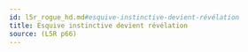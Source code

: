 ```yaml
---
id: l5r_rogue_hd.md#esquive-instinctive-devient-révélation
title: Esquive instinctive devient révélation
source: (L5R p66)
---
```


